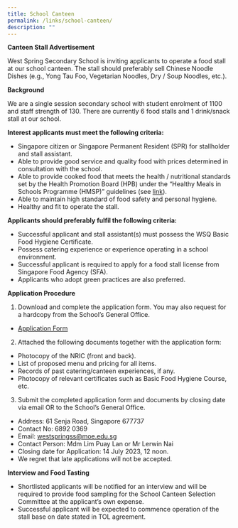 ```yaml
---
title: School Canteen
permalink: /links/school-canteen/
description: ""
---
```

**Canteen Stall Advertisement**

West Spring Secondary School is inviting applicants to operate a food stall at our school canteen. The stall should preferably sell Chinese Noodle Dishes (e.g., Yong Tau Foo, Vegetarian Noodles, Dry / Soup Noodles, etc.).

**Background**

We are a single session secondary school with student enrolment of  1100 and staff strength of 130. There are currently 6 food stalls and 1 drink/snack stall at our school.


**Interest applicants must meet the following criteria:**
* Singapore citizen or Singapore Permanent Resident (SPR) for stallholder and stall assistant.
* Able to provide good service and quality food with prices determined in consultation with the school.
* Able to provide cooked food that meets the health / nutritional standards set by the Health Promotion Board (HPB) under the “Healthy Meals in Schools Programme (HMSP)” guidelines (see [link](https://www.hpb.gov.sg/schools/school-programmes/healthy-meals-in-schools-programme)).
* Able to maintain high standard of food safety and personal hygiene.
* Healthy and fit to operate the stall.

**Applicants should preferably fulfil the following criteria:**

* Successful applicant and stall assistant(s) must possess the WSQ Basic Food Hygiene Certificate.
* Possess catering experience or experience operating in a school environment.
* Successful applicant is required to apply for a food stall license from Singapore Food Agency (SFA).
* Applicants who adopt green practices are also preferred.

**Application Procedure**
1. Download and complete the application form. You may also request for a hardcopy from the School’s General Office.
*  [Application Form](/files/application%20form.pdf)
2. Attached the following documents together with the application form:
*  Photocopy of the NRIC (front and back).
*  List of proposed menu and pricing for all items.
*  Records of past catering/canteen experiences, if any.
*  Photocopy of relevant certificates such as Basic Food Hygiene Course, etc.

3. Submit the completed application form and documents by closing date via email OR to the School’s General Office.
* Address: 61 Senja Road, Singapore 677737
* Contact No: 6892 0369
* Email: westspringss@moe.edu.sg
* Contact Person: Mdm Lim Puay Lan or Mr Lerwin Nai
* Closing date for Application: 14 July 2023, 12 noon.
* We regret that late applications will not be accepted.

**Interview and Food Tasting**
* Shortlisted applicants will be notified for an interview and will be required to provide food sampling for the School Canteen Selection Committee at the applicant’s own expense.
* Successful applicant will be expected to commence operation of the stall base on date stated in TOL agreement.